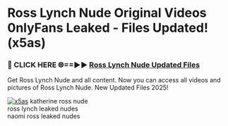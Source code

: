 # Ross Lynch Nude Original Videos 0nlyFans Leaked - Files Updated! (x5as)

<h3>🔴 CLICK HERE 🌐==►► <a href="https://tinyurl.com/yc6ubb5a" rel="nofollow">Ross Lynch Nude Updated Files</a></h3>

Get Ross Lynch Nude and all content. Now you can access all videos and pictures of Ross Lynch Nude. New Updated Files 2025!

[![x5as](https://i.imgur.com/7eu0CRL.gif)](https://tinyurl.com/yc6ubb5a)
katherine ross nude<br>
ross lynch leaked nudes<br>
naomi ross leaked nudes
